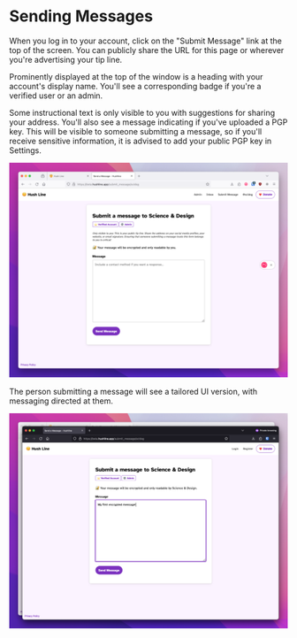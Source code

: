 # Sending Messages

When you log in to your account, click on the "Submit Message" link at the top of the screen. You can publicly share the URL for this page or wherever you're advertising your tip line. 

Prominently displayed at the top of the window is a heading with your account's display name. You'll see a corresponding badge if you're a verified user or an admin.

Some instructional text is only visible to you with suggestions for sharing your address. You'll also see a message indicating if you've uploaded a PGP key. This will be visible to someone submitting a message, so if you'll receive sensitive information, it is advised to add your public PGP key in Settings. 

<img src="../img/Submit.1.png">

The person submitting a message will see a tailored UI version, with messaging directed at them.

<img src="../img/Submit.2.png">
